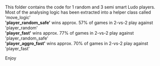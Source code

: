 This folder contains the code for 1 random and 3 semi smart Ludo players.<br/>
Most of the analysing logic has been extracted into a helper class called 'move_logic'<br/>
<strong>'player_random_safe'</strong> wins approx. 57% of games in 2-vs-2 play against 'player_random'<br/>
<strong>'player_fast'</strong> wins approx. 77% of games in  2-vs-2 play against 'player_random_safe'<br/>
<strong>'player_aggro_fast'</strong> wins approx. 70% of games in 2-vs-2 play against 'player_fast'<br/>

Enjoy

